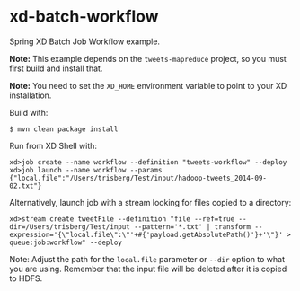 xd-batch-workflow
=================

Spring XD Batch Job Workflow example.

**Note:** This example depends on the `tweets-mapreduce` project, so you must first build and install that.

**Note:** You need to set the `XD_HOME` environment variable to point to your XD installation.

Build with:

    $ mvn clean package install

Run from XD Shell with:

    xd>job create --name workflow --definition "tweets-workflow" --deploy
    xd>job launch --name workflow --params {"local.file":"/Users/trisberg/Test/input/hadoop-tweets_2014-09-02.txt"}

Alternatively, launch job with a stream looking for files copied to a directory:

    xd>stream create tweetFile --definition "file --ref=true --dir=/Users/trisberg/Test/input --pattern='*.txt' | transform --expression='{\"local.file\":\"'+#{'payload.getAbsolutePath()'}+'\"}' > queue:job:workflow" --deploy


Note: Adjust the path for the `local.file` parameter or `--dir` option to what you are using. 
      Remember that the input file will be deleted after it is copied to HDFS.
